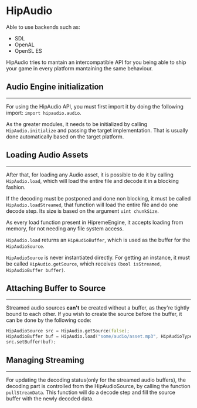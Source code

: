 # HipAudio

Able to use backends such as:

* SDL
* OpenAL
* OpenSL ES

HipAudio tries to mantain an intercompatible API for you being able to ship your game in every platform mantaining the same behaviour.

## Audio Engine initialization

***

For using the HipAudio API, you must first import it by doing the following import: `import hipaudio.audio`.

As the greater modules, it needs to be initialized by calling `HipAudio.initialize` and passing the target implementation. That is usually done automatically based on the target platform.

## Loading Audio Assets

***

After that, for loading any Audio asset, it is possible to do it by calling `HipAudio.load`, which will load the entire file and decode it in a blocking fashion.

If the decoding must be postponed and done non blocking, it must be called `HipAudio.loadStreamed`, that function will load the entire file and do one decode step. Its size is based on the argument `uint chunkSize`.

As every load function present in HipremeEngine, it accepts loading from memory, for not needing any file system access.

`HipAudio.load` returns an `HipAudioBuffer`, which is used as the buffer for the `HipAudioSource`.

`HipAudioSource` is never instantiated directly. For getting an instance, it must be called `HipAudio.getSource`, which receives `(bool isStreamed, HipAudioBuffer buffer)`.

## Attaching Buffer to Source

***

Streamed audio sources **can't** be created without a buffer, as they're tightly bound to each other. If you wish to create the source before the buffer, it can be done by the following code:

```d
HipAudioSource src = HipAudio.getSource(false);
HipAudioBuffer buf = HipAudio.load("some/audio/asset.mp3", HipAudioTypes.SFX);
src.setBuffer(buf);
```

## Managing Streaming

***

For updating the decoding status(only for the streamed audio buffers), the decoding part is controlled from the HipAudioSource, by calling the function `pullStreamData`. This function will do a decode step and fill the source buffer with the newly decoded data.
